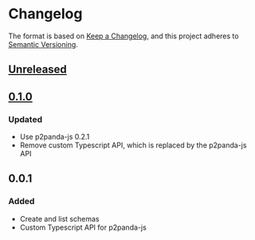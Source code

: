 # Changelog

The format is based on [Keep a Changelog](https://keepachangelog.com/en/1.0.0/),
and this project adheres to [Semantic Versioning](https://semver.org/spec/v2.0.0.html).

## [Unreleased]

## [0.1.0]

### Updated

- Use p2panda-js 0.2.1
- Remove custom Typescript API, which is replaced by the p2panda-js API

## 0.0.1

### Added

- Create and list schemas
- Custom Typescript API for p2panda-js

[unreleased]: https://github.com/p2panda/fishyfish/compare/v0.1.0...HEAD
[0.1.0]: https://github.com/p2panda/fishyfish/releases/tag/v0.1.0
